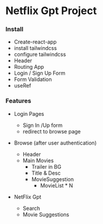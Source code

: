 # Netflix Gpt Project

### Install

- Create-react-app
- install tailwindcss
- configure tailwindcss
- Header
- Routing App
- Login / Sign Up Form
- Form Validation
- useRef

### Features

- Login Pages

  - Sign In /Up form
  - redirect to browse page

- Browse (after user authentication)
  - Header
  - Main Movies
    - Trailer in BG
    - Title & Desc
    - MovieSuggestion
      - MovieList \* N
- NetFlix Gpt
  - Search
  - Movie Suggestions
